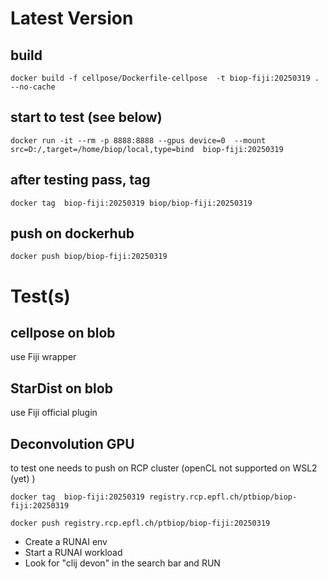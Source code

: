 # Latest Version

## build

```
docker build -f cellpose/Dockerfile-cellpose  -t biop-fiji:20250319 . --no-cache
```

## start to test (see below)

```
docker run -it --rm -p 8888:8888 --gpus device=0  --mount src=D:/,target=/home/biop/local,type=bind  biop-fiji:20250319
```

## after testing pass, tag 
```
docker tag  biop-fiji:20250319 biop/biop-fiji:20250319
```

## push on dockerhub
```
docker push biop/biop-fiji:20250319
```

# Test(s)

## cellpose on blob

use Fiji wrapper

## StarDist on blob

use Fiji official plugin

## Deconvolution GPU

to test one needs to push on RCP cluster (openCL not supported on WSL2 (yet) )

```
docker tag  biop-fiji:20250319 registry.rcp.epfl.ch/ptbiop/biop-fiji:20250319
```

```
docker push registry.rcp.epfl.ch/ptbiop/biop-fiji:20250319
```

- Create a RUNAI env
- Start a RUNAI workload
- Look for "clij devon" in the search bar and RUN

